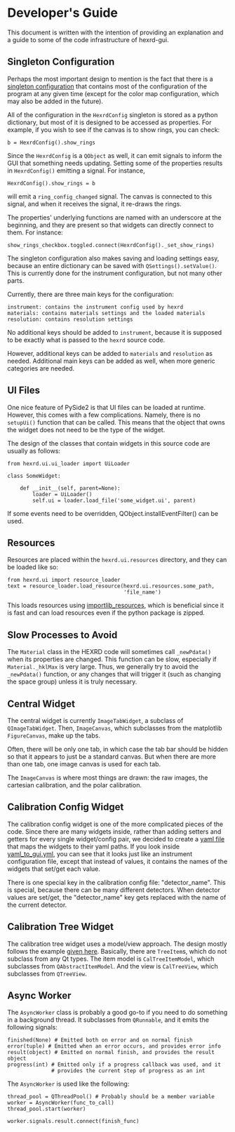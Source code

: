 Developer's Guide
=================

This document is written with the intention of providing an explanation
and a guide to some of the code infrastructure of hexrd-gui.

Singleton Configuration
-----------------------

Perhaps the most important design to mention is the fact that there is
a [singleton configuration](hexrd_config.py) that contains most of the
configuration of the program at any given time (except for the color
map configuration, which may also be added in the future).

All of the configuration in the `HexrdConfig` singleton is stored as a
python dictionary, but most of it is designed to be accessed as
properties. For example, if you wish to see if the canvas is to show
rings, you can check:
```
b = HexrdConfig().show_rings
```

Since the `HexrdConfig` is a `QObject` as well, it can emit signals to
inform the GUI that something needs updating. Setting some of the
properties results in `HexrdConfig()` emitting a signal. For instance,
```
HexrdConfig().show_rings = b
```
will emit a `ring_config_changed` signal. The canvas is connected to
this signal, and when it receives the signal, it re-draws the rings.

The properties' underlying functions are named with an underscore
at the beginning, and they are present so that widgets can directly
connect to them. For instance:
```
show_rings_checkbox.toggled.connect(HexrdConfig()._set_show_rings)
```

The singleton configuration also makes saving and loading settings
easy, because an entire dictionary can be saved with
`QSettings().setValue()`. This is currently done for the instrument
configuration, but not many other parts.

Currently, there are three main keys for the configuration:
```
instrument: contains the instrument config used by hexrd
materials: contains materials settings and the loaded materials
resolution: contains resolution settings
```

No additional keys should be added to `instrument`, because it is
supposed to be exactly what is passed to the `hexrd` source code.

However, additional keys can be added to `materials` and `resolution`
as needed. Additional main keys can be added as well, when more
generic categories are needed.

UI Files
--------

One nice feature of PySide2 is that UI files can be loaded at runtime.
However, this comes with a few complications. Namely, there is no
`setupUi()` function that can be called. This means that the object
that owns the widget does not need to be the type of the widget.

The design of the classes that contain widgets in this source code
are usually as follows:
```
from hexrd.ui.ui_loader import UiLoader

class SomeWidget:

    def __init__(self, parent=None):
        loader = UiLoader()
        self.ui = loader.load_file('some_widget.ui', parent)
```

If some events need to be overridden, QObject.installEventFilter() can
be used.

Resources
---------

Resources are placed within the `hexrd.ui.resources` directory, and they
can be loaded like so:
```
from hexrd.ui import resource_loader
text = resource_loader.load_resource(hexrd.ui.resources.some_path,
                                     'file_name')
```

This loads resources using
[importlib_resources](https://importlib-resources.readthedocs.io/en/latest/),
which is beneficial since it is fast and can load resources even if the
python package is zipped.

Slow Processes to Avoid
-----------------------

The `Material` class in the HEXRD code will sometimes call
`_newPdata()` when its properties are changed. This function can be
slow, especially if `Material._hklMax` is very large. Thus, we generally
try to avoid the `_newPdata()` function, or any changes that will
trigger it (such as changing the space group) unless it is truly
necessary.

Central Widget
--------------

The central widget is currently `ImageTabWidget`, a subclass of
`QImageTabWidget`. Then, `ImageCanvas`, which subclasses from the
matplotlib `FigureCanvas`, make up the tabs.

Often, there will be only one tab, in which case the tab bar should
be hidden so that it appears to just be a standard canvas. But when
there are more than one tab, one image canvas is used for each tab.

The `ImageCanvas` is where most things are drawn: the raw images,
the cartesian calibration, and the polar calibration.

Calibration Config Widget
-------------------------

The calibration config widget is one of the more complicated pieces
of the code. Since there are many widgets inside, rather than adding
setters and getters for every single widget/config pair, we decided
to create a [yaml file](resources/calibration/yaml_to_gui.yml) that
maps the widgets to their yaml paths. If you look inside
[yaml_to_gui.yml](resources/calibration/yaml_to_gui.yml), you can see
that it looks just like an instrument configuration file, except that
instead of values, it contains the names of the widgets that set/get
each value.

There is one special key in the calibration config file:
"detector_name". This is special, because there can be many different
detectors. When detector values are set/get, the "detector_name" key
gets replaced with the name of the current detector.

Calibration Tree Widget
-----------------------

The calibration tree widget uses a model/view approach. The design
mostly follows the example
[given here](https://doc.qt.io/qt-5/qtwidgets-itemviews-simpletreemodel-example.html).
Basically, there are `TreeItem`s, which do not subclass from any Qt
types. The item model is `CalTreeItemModel`, which subclasses from
`QAbstractItemModel`. And the view is `CalTreeView`, which subclasses
from `QTreeView`.

Async Worker
------------

The `AsyncWorker` class is probably a good go-to if you need to do
something in a background thread. It subclasses from `QRunnable`, and
it emits the following signals:
```
finished(None) # Emitted both on error and on normal finish
error(tuple) # Emitted when an error occurs, and provides error info
result(object) # Emitted on normal finish, and provides the result object
progress(int) # Emitted only if a progress callback was used, and it
              # provides the current step of progress as an int
```

The `AsyncWorker` is used like the following:
```
thread_pool = QThreadPool() # Probably should be a member variable
worker = AsyncWorker(func_to_call)
thread_pool.start(worker)

worker.signals.result.connect(finish_func)
```
